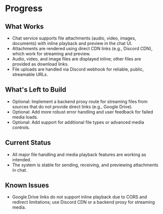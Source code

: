 # Progress

## What Works

- Chat service supports file attachments (audio, video, images, documents) with inline playback and preview in the chat UI.
- Attachments are rendered using direct CDN links (e.g., Discord CDN), which work for streaming and preview.
- Audio, video, and image files are displayed inline; other files are provided as download links.
- File uploads are handled via Discord webhook for reliable, public, streamable URLs.

## What's Left to Build

- Optional: Implement a backend proxy route for streaming files from sources that do not provide direct links (e.g., Google Drive).
- Optional: Add more robust error handling and user feedback for failed media loads.
- Optional: Add support for additional file types or advanced media controls.

## Current Status

- All major file handling and media playback features are working as intended.
- The system is stable for sending, receiving, and previewing attachments in chat.

## Known Issues

- Google Drive links do not support inline playback due to CORS and redirect limitations; use Discord CDN or a backend proxy for streaming media.
